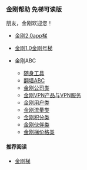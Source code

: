 
### 金刚帮助 免梯可读版

朋友，金刚欢迎您！



- [金刚2.0app梯](https://github.com/a2zitpro/web/blob/master/list_helpkkvpn2.0.md)
- [金刚1.0金刚号梯](https://github.com/a2zitpro/web/blob/master/list_helpkkvpn1.0.md)

- 金刚ABC
  - [随身工具](https://github.com/a2zitpro/web/blob/master/list_carryontools.md)
  - [翻墙ABC](https://github.com/a2zitpro/web/blob/master/list_abcofvpn.md)
  - [金刚公司类](https://github.com/a2zitpro/web/blob/master/list_a2zitpro.md)
  - [金刚VPN产品与VPN服务](https://github.com/a2zitpro/web/blob/master/list_kkproducts&services.md)
  - [金刚用户类](https://github.com/a2zitpro/web/blob/master/list_kkuser.md)
  - [金刚流量类](https://github.com/a2zitpro/web/blob/master/list_kkdatatraffic.md)
  - [金刚积分类](https://github.com/a2zitpro/web/blob/master/list_kkpoints.md)
  - [金刚伙伴类](https://github.com/a2zitpro/web/blob/master/list_kkpartner.md)
  - [金刚梯价格类](https://github.com/a2zitpro/web/blob/master/list_kkprice.md)


#### 推荐阅读
- [金刚梯](https://github.com/a2zitpro/web/blob/master/dlb.md)
